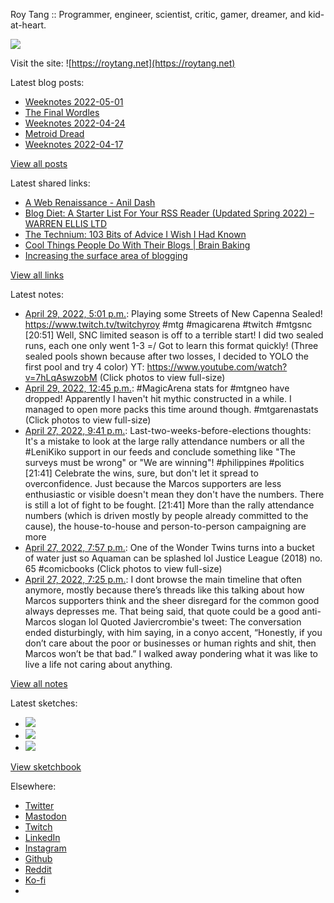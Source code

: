 Roy Tang :: Programmer, engineer, scientist, critic, gamer, dreamer, and kid-at-heart.

![](https://roytang.net/static/img/profile.jpg)

Visit the site: ![https://roytang.net](https://roytang.net)

Latest blog posts:

- [Weeknotes 2022-05-01](https://roytang.net/2022/05/weeknotes-05-01/)
- [The Final Wordles](https://roytang.net/2022/04/final-wordles/)
- [Weeknotes 2022-04-24](https://roytang.net/2022/04/weeknotes-04-24/)
- [Metroid Dread](https://roytang.net/2022/04/metroid-dread/)
- [Weeknotes 2022-04-17](https://roytang.net/2022/04/weeknotes-04-17/)

[View all posts](https://roytang.net/blog)

Latest shared links:

- [A Web Renaissance - Anil Dash](https://roytang.net/2022/05/5f7a6efb1f89219c9382186964474756/)
- [Blog Diet: A Starter List For Your RSS Reader (Updated Spring 2022) – WARREN ELLIS LTD](https://roytang.net/2022/05/84f546c41213e0840bb86f1f9efe4336/)
- [The Technium: 103 Bits of Advice I Wish I Had Known](https://roytang.net/2022/05/eca4a37c25368e0e570364092d7a312e/)
- [Cool Things People Do With Their Blogs | Brain Baking](https://roytang.net/2022/04/28219b5c7f07bc137f5b00ae1c5e520a/)
- [Increasing the surface area of blogging](https://roytang.net/2022/04/a0c72351ac4ea82a2804d7f9d3222f4c/)

[View all links](https://roytang.net/links)

Latest notes:

- [April 29, 2022, 5:01 p.m.](https://roytang.net/2022/04/1519965030430687238/): Playing some Streets of New Capenna Sealed! https://www.twitch.tv/twitchyroy #mtg #magicarena #twitch #mtgsnc [20:51] Well, SNC limited season is off to a terrible start! I did two sealed runs, each one only went 1-3 =/ Got to learn this format quickly! (Three sealed pools shown because after two losses, I decided to YOLO the first pool and try 4 color) YT: https://www.youtube.com/watch?v=7hLqAswzobM (Click photos to view full-size)
- [April 29, 2022, 12:45 p.m.](https://roytang.net/2022/04/1519900570538049536/): #MagicArena stats for #mtgneo have dropped! Apparently I haven&#x27;t hit mythic constructed in a while. I managed to open more packs this time around though. #mtgarenastats (Click photos to view full-size)
- [April 27, 2022, 9:41 p.m.](https://roytang.net/2022/04/1519310746986762240/): Last-two-weeks-before-elections thoughts: It&#x27;s a mistake to look at the large rally attendance numbers or all the #LeniKiko support in our feeds and conclude something like &quot;The surveys must be wrong&quot; or &quot;We are winning&quot;! #philippines #politics [21:41] Celebrate the wins, sure, but don&#x27;t let it spread to overconfidence. Just because the Marcos supporters are less enthusiastic or visible doesn&#x27;t mean they don&#x27;t have the numbers. There is still a lot of fight to be fought. [21:41] More than the rally attendance numbers (which is driven mostly by people already committed to the cause), the house-to-house and person-to-person campaigning are more
- [April 27, 2022, 7:57 p.m.](https://roytang.net/2022/04/1519284554225577985/): One of the Wonder Twins turns into a bucket of water just so Aquaman can be splashed lol Justice League (2018) no. 65 #comicbooks (Click photos to view full-size)
- [April 27, 2022, 7:25 p.m.](https://roytang.net/2022/04/1519276602827620352/): I dont browse the main timeline that often anymore, mostly because there’s threads like this talking about how Marcos supporters think and the sheer disregard for the common good always depresses me. That being said, that quote could be a good anti-Marcos slogan lol Quoted Javiercrombie&#x27;s tweet: The conversation ended disturbingly, with him saying, in a conyo accent, “Honestly, if you don’t care about the poor or businesses or human rights and shit, then Marcos won’t be that bad.” I walked away pondering what it was like to live a life not caring about anything.

[View all notes](https://roytang.net/notes)

Latest sketches:


- ![](https://roytang.net/media/cache/eb/6d/eb6d42690e16874c36049dccfd32b06d.jpg)
- ![](https://roytang.net/media/cache/6c/d5/6cd5b41f73d41026b3f65beeac28a6af.jpg)
- ![](https://roytang.net/media/cache/e5/da/e5da975ee2fed5a25dba802aa7d5ad1c.jpg)

[View sketchbook](https://roytang.net/albums/sketchbook)


Elsewhere:

- [Twitter](https://twitter.com/roytang)
- [Mastodon](https://mastodon.technology/@roytang)
- [Twitch](https://twitch.tv/twitchyroy)
- [LinkedIn](https://www.linkedin.com/in/roytang)
- [Instagram](https://instagram.com/roytang0400)
- [Github](https://github.com/roytang)
- [Reddit](https://reddit.com/u/hungryroy)
- [Ko-fi](https://ko-fi.com/roytang)
- [](mailto:hello@roytang.net)
